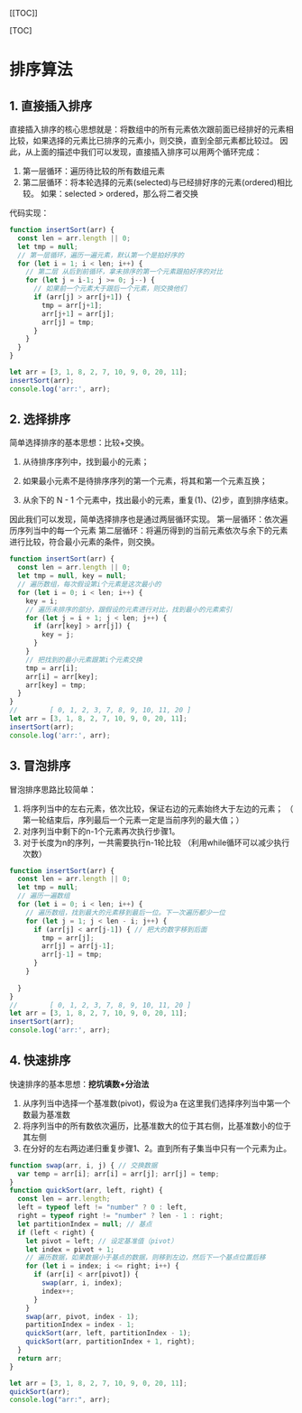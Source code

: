 [[TOC]]

[TOC]



# 排序算法

## 1. 直接插入排序

直接插入排序的核心思想就是：将数组中的所有元素依次跟前面已经排好的元素相比较，如果选择的元素比已排序的元素小，则交换，直到全部元素都比较过。
因此，从上面的描述中我们可以发现，直接插入排序可以用两个循环完成：

1. 第一层循环：遍历待比较的所有数组元素
2. 第二层循环：将本轮选择的元素(selected)与已经排好序的元素(ordered)相比较。
    如果：selected > ordered，那么将二者交换

代码实现：

```js
function insertSort(arr) {
  const len = arr.length || 0;
  let tmp = null;
  // 第一层循环，遍历一遍元素，默认第一个是拍好序的
  for (let i = 1; i < len; i++) { 
    // 第二层 从后到前循环，拿未排序的第一个元素跟拍好序的对比
    for (let j = i-1; j >= 0; j--) {
      // 如果前一个元素大于跟后一个元素，则交换他们
      if (arr[j] > arr[j+1]) {
        tmp = arr[j+1];
        arr[j+1] = arr[j];
        arr[j] = tmp;
      }
    }
  }
}

let arr = [3, 1, 8, 2, 7, 10, 9, 0, 20, 11];
insertSort(arr);
console.log('arr:', arr);
```

## 2. 选择排序

简单选择排序的基本思想：比较+交换。

1. 从待排序序列中，找到最小的元素；

2. 如果最小元素不是待排序序列的第一个元素，将其和第一个元素互换；

3. 从余下的 N - 1 个元素中，找出最小的元素，重复(1)、(2)步，直到排序结束。

因此我们可以发现，简单选择排序也是通过两层循环实现。
第一层循环：依次遍历序列当中的每一个元素
第二层循环：将遍历得到的当前元素依次与余下的元素进行比较，符合最小元素的条件，则交换。

```js
function insertSort(arr) {
  const len = arr.length || 0;
  let tmp = null, key = null;
  // 遍历数组，每次假设第i个元素是这次最小的
  for (let i = 0; i < len; i++) {
    key = i;
    // 遍历未排序的部分，跟假设的元素进行对比，找到最小的元素索引
    for (let j = i + 1; j < len; j++) {
      if (arr[key] > arr[j]) {
        key = j;
      }
    }
    // 把找到的最小元素跟第i个元素交换
    tmp = arr[i];
    arr[i] = arr[key];
    arr[key] = tmp;
  }
}
//        [ 0, 1, 2, 3, 7, 8, 9, 10, 11, 20 ]
let arr = [3, 1, 8, 2, 7, 10, 9, 0, 20, 11];
insertSort(arr);
console.log('arr:', arr);
```

## 3. 冒泡排序

冒泡排序思路比较简单：

1. 将序列当中的左右元素，依次比较，保证右边的元素始终大于左边的元素；
    （ 第一轮结束后，序列最后一个元素一定是当前序列的最大值；）
2. 对序列当中剩下的n-1个元素再次执行步骤1。
3. 对于长度为n的序列，一共需要执行n-1轮比较
    （利用while循环可以减少执行次数）

```js
function insertSort(arr) {
  const len = arr.length || 0;
  let tmp = null;
  // 遍历一遍数组
  for (let i = 0; i < len; i++) {
    // 遍历数组，找到最大的元素移到最后一位。下一次遍历都少一位
    for (let j = 1; j < len - i; j++) {
      if (arr[j] < arr[j-1]) { // 把大的数字移到后面
        tmp = arr[j];
        arr[j] = arr[j-1];
        arr[j-1] = tmp;
      }
    }
    
  }
}
//        [ 0, 1, 2, 3, 7, 8, 9, 10, 11, 20 ]
let arr = [3, 1, 8, 2, 7, 10, 9, 0, 20, 11];
insertSort(arr);
console.log('arr:', arr);
```

## 4. 快速排序

快速排序的基本思想：**挖坑填数+分治法**

1. 从序列当中选择一个基准数(pivot)，假设为a
    在这里我们选择序列当中第一个数最为基准数
2. 将序列当中的所有数依次遍历，比基准数大的位于其右侧，比基准数小的位于其左侧
3. 在分好的左右两边递归重复步骤1、2。直到所有子集当中只有一个元素为止。

```js
function swap(arr, i, j) { // 交换数据
  var temp = arr[i]; arr[i] = arr[j]; arr[j] = temp;
}
function quickSort(arr, left, right) {
  const len = arr.length;
  left = typeof left != "number" ? 0 : left,
  right = typeof right != "number" ? len - 1 : right;
  let partitionIndex = null; // 基点
  if (left < right) {
    let pivot = left; // 设定基准值（pivot）
    let index = pivot + 1;
    // 遍历数据，如果数据小于基点的数据，则移到左边，然后下一个基点位置后移
    for (let i = index; i <= right; i++) {
      if (arr[i] < arr[pivot]) {
        swap(arr, i, index);
        index++;
      }
    }
    swap(arr, pivot, index - 1);
    partitionIndex = index - 1;
    quickSort(arr, left, partitionIndex - 1);
    quickSort(arr, partitionIndex + 1, right);
  }
  return arr;
}

let arr = [3, 1, 8, 2, 7, 10, 9, 0, 20, 11];
quickSort(arr);
console.log("arr:", arr);
```



